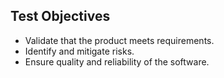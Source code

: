 ## Test Objectives
 
- Validate that the product meets requirements.
- Identify and mitigate risks.
- Ensure quality and reliability of the software.